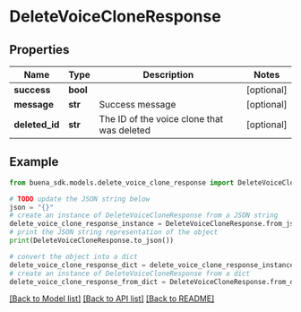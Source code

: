 # DeleteVoiceCloneResponse


## Properties

Name | Type | Description | Notes
------------ | ------------- | ------------- | -------------
**success** | **bool** |  | [optional] 
**message** | **str** | Success message | [optional] 
**deleted_id** | **str** | The ID of the voice clone that was deleted | [optional] 

## Example

```python
from buena_sdk.models.delete_voice_clone_response import DeleteVoiceCloneResponse

# TODO update the JSON string below
json = "{}"
# create an instance of DeleteVoiceCloneResponse from a JSON string
delete_voice_clone_response_instance = DeleteVoiceCloneResponse.from_json(json)
# print the JSON string representation of the object
print(DeleteVoiceCloneResponse.to_json())

# convert the object into a dict
delete_voice_clone_response_dict = delete_voice_clone_response_instance.to_dict()
# create an instance of DeleteVoiceCloneResponse from a dict
delete_voice_clone_response_from_dict = DeleteVoiceCloneResponse.from_dict(delete_voice_clone_response_dict)
```
[[Back to Model list]](../README.md#documentation-for-models) [[Back to API list]](../README.md#documentation-for-api-endpoints) [[Back to README]](../README.md)


